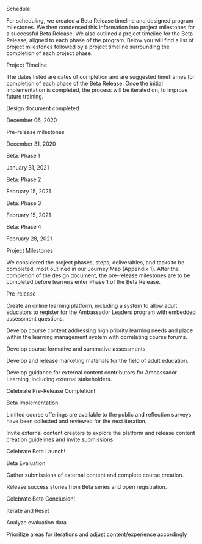 Schedule

For scheduling, we created a Beta Release timeline and designed program milestones. We then condensed this information into project milestones for a successful Beta Release. We also outlined a project timeline for the Beta Release, aligned to each phase of the program. Below you will find a list of project milestones followed by a project timeline surrounding the completion of each project phase.

Project Timeline

The dates listed are dates of completion and are suggested timeframes for completion of each phase of the Beta Release. Once the initial implementation is completed, the process will be iterated on, to improve future training.

Design document completed

December 06, 2020

Pre-release milestones

December 31, 2020

Beta: Phase 1

January 31, 2021

Beta: Phase 2

February 15, 2021

Beta: Phase 3

February 15, 2021

Beta: Phase 4

February 28, 2021

Project Milestones

We considered the project phases, steps, deliverables, and tasks to be completed, most outlined in our Journey Map (Appendix 1). After the completion of the design document, the pre-release milestones are to be completed before learners enter Phase 1 of the Beta Release.

Pre-release

Create an online learning platform, including a system to allow adult educators to register for the Ambassador Leaders program with embedded assessment questions.

Develop course content addressing high priority learning needs and place within the learning management system with correlating course forums.

Develop course formative and summative assessments

Develop and release marketing materials for the field of adult education.

Develop guidance for external content contributors for Ambassador Learning, including external stakeholders.

Celebrate Pre-Release Completion!

Beta Implementation

Limited course offerings are available to the public and reflection surveys have been collected and reviewed for the next iteration.

Invite external content creators to explore the platform and release content creation guidelines and invite submissions.

Celebrate Beta Launch!

Beta Evaluation

Gather submissions of external content and complete course creation.

Release success stories from Beta series and open registration.

Celebrate Beta Conclusion!

Iterate and Reset

Analyze evaluation data

Prioritize areas for iterations and adjust content/experience accordingly
